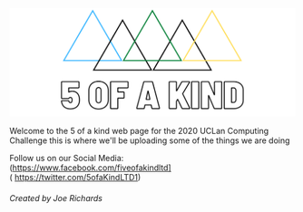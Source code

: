 <img src="Facebook%20Banner.png" /><br/>

Welcome to the 5 of a kind web page for the 2020 UCLan Computing Challenge this is where we'll be uploading some of the things we are doing


Follow us on our Social Media: <br/>
<img scr ="f_logo_RBG-Hex-Blue_512.png" />(https://www.facebook.com/fiveofakindltd]<br/>  <img scr=Twitter_Logo_Blue.png>( https://twitter.com/5ofaKindLTD1)

###### Created by Joe Richards

